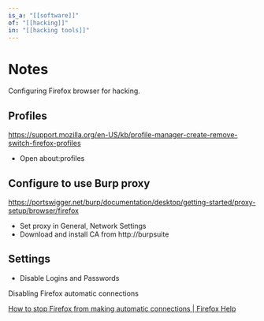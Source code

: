 ```yaml
---
is_a: "[[software]]"
of: "[[hacking]]"
in: "[[hacking tools]]"
---
```

# Notes
Configuring Firefox browser for hacking.

## Profiles
https://support.mozilla.org/en-US/kb/profile-manager-create-remove-switch-firefox-profiles
* Open about:profiles

## Configure to use Burp proxy
https://portswigger.net/burp/documentation/desktop/getting-started/proxy-setup/browser/firefox
* Set proxy in General, Network Settings
* Download and install CA from http://burpsuite


## Settings
* Disable Logins and Passwords

Disabling Firefox automatic connections

[How to stop Firefox from making automatic connections | Firefox Help](https://support.mozilla.org/en-US/kb/how-stop-firefox-making-automatic-connections)
